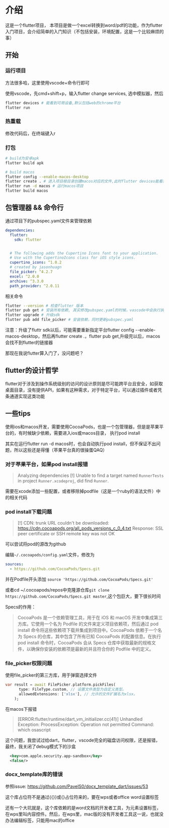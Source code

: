 # 介绍

这是一个flutter项目， 本项目是做一个excel转换到word/pdf的功能，作为flutter入门项目，会介绍简单的入门知识（不包括安装，环境配置，这是一个比较麻烦的事）

## 开始

### 运行项目

方法很多哈，这里使用vscode+命令行即可

使用vscode，先cmd+shift+p，输入flutter change services, 选中模拟器，然后

```bash
flutter devices # 能看到可用设备,默认包括web的chrome平台
flutter run
```

### 热重载

修改代码后，在终端键入r

### 打包

```bash
# build为安卓apk
flutter build apk

# build macos
flutter config --enable-macos-desktop
flutter create . # 进入项目根目录创建macos对应的文件,此时flutter devices能看到macOS
flutter run -d macos # 运行macos项目
flutter build macos
```

## 包管理器 && 命令行

通过项目下的pubspec.yaml文件来管理依赖

```yaml
dependencies:
  flutter:
    sdk: flutter


  # The following adds the Cupertino Icons font to your application.
  # Use with the CupertinoIcons class for iOS style icons.
  cupertino_icons: ^1.0.2
  # created by jasonhuagn
  file_picker: ^4.2.7
  excel: ^2.0.0
  archive: ^3.3.0
  path_provider: ^2.0.11

```

相关命令

```bash
flutter --version # 检查flutter 版本
flutter pub get # 安装所有依赖, 其实修改pubspec.yaml的时候，vascode中会执行执行这个检查依赖版本是否和fluuter匹配,这个真的很赞
flutter upgrade # 升级sdk
flutter pub add file_picker # 安装依赖，同时更新pubspec.yaml
```

注意：升级了fluttr sdk以后，可能需要重新指定平台flutter config --enable-macos-desktop，然后再flutter create .，flutter pub get,升级完以后，macos会找不到flutter的链接器


那现在我说flutter算入门了，没问题吧？

## flutter的设计哲学

flutter对于涉及到操作系统级别的访问的设计原则是尽可能跨平台且安全，如获取桌面目录，没有提供API，如果有这种需求，对于特定平台，可以通过插件或者凭条通道实现这类功能

## 一些tips

使用ios和macos开发，需要使用CocoaPods，也是一个包管理器，但是是苹果平台的，有时候缺少依赖，需要进入ios或macos目录， 执行pod install

其实在运行flutter run -d macos时，也会自动执行pod install，但不保证不出问题，所以这些还是得懂（苹果平台真的很操蛋QAQ）

### 对于苹果平台，如果pod install报错

> Analyzing dependencies [!] Unable to find a target named `RunnerTests` in project `Runner.xcodeproj`, did find `Runner`.

需要在xcode添加一些配置，或者移除掉podfile（这是一个ruby的语法文件）中的相关代码

### pod install下载问题

> [!] CDN: trunk URL couldn't be downloaded: https://cdn.cocoapods.org/all_pods_versions_c_0_4.txt Response: SSL peer certificate or SSH remote key was not OK

可以尝试将pod的源改为github

编辑`~/.cocoapods/config.yaml`文件，修改为
```yaml
sources:
  - https://github.com/CocoaPods/Specs.git

```
并在Podfile开头添加
`source 'https://github.com/CocoaPods/Specs.git'`

或者cd ~/.cocoapods/repos中克隆源仓库`git clone https://github.com/CocoaPods/Specs.git master`,这个包巨大，要下很长时间

Specs的作用：

> CocoaPods 是一个依赖管理工具，用于在 iOS 和 macOS 开发中集成第三方库。它使用一个名为 Podfile 的文件来定义项目依赖项，然后通过 pod install 命令将这些依赖项下载并集成到项目中。CocoaPods 依赖于一个名为 Specs 的仓库，其中包含了所有已知 CocoaPods 的配置信息。在执行 pod install 命令时，CocoaPods 会从 Specs 仓库中获取最新的规格文件，以确保你安装的依赖项是最新的并且符合你的 Podfile 中的定义。

### file_picker权限问题

使用file_picker的第三方库，用于弹窗选择文件

```dart
var result = await FilePicker.platform.pickFiles(
      type: FileType.custom, // 设置文件类型为自定义类型。
      allowedExtensions: ['xlsx'], // 允许的文件扩展名为xlsx。
    );
```
在macos下报错
> [ERROR:flutter/runtime/dart_vm_initializer.cc(41)] Unhandled Exception: ProcessException: Operation not permitted Command: which osascript

这个问题，我尝试过给dart，flutter，vscode完全的磁盘访问权限，还是报错，最终，我关闭了debug模式下的沙盒

```xml
  <key>com.apple.security.app-sandbox</key>
  <false/>
```

### docx_template库的错误

参照issue: https://github.com/PavelS0/docx_template_dart/issues/53

这个库占位符不是通过{{}}或{}占位符来的，要在wps或者office word设置标签

还有一个大坑就是，这个库依赖的是word文档的开发者工具，为元素设置标签，在wps里叫内容控件。然后，在wps里，mac版的没有开发者工具这一说，也就没办法编辑标签，只能用mac的office
